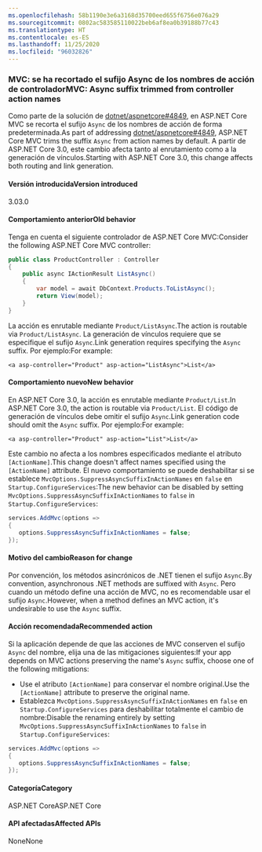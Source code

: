 ```yaml
---
ms.openlocfilehash: 58b1190e3e6a3168d35700eed655f6756e076a29
ms.sourcegitcommit: 0802ac583585110022beb6af8ea0b39188b77c43
ms.translationtype: HT
ms.contentlocale: es-ES
ms.lasthandoff: 11/25/2020
ms.locfileid: "96032826"
---
```

### <a name="mvc-async-suffix-trimmed-from-controller-action-names"></a><span data-ttu-id="4c0de-101">MVC: se ha recortado el sufijo Async de los nombres de acción de controlador</span><span class="sxs-lookup"><span data-stu-id="4c0de-101">MVC: Async suffix trimmed from controller action names</span></span>

<span data-ttu-id="4c0de-102">Como parte de la solución de [dotnet/aspnetcore#4849](https://github.com/dotnet/aspnetcore/issues/4849), en ASP.NET Core MVC se recorta el sufijo `Async` de los nombres de acción de forma predeterminada.</span><span class="sxs-lookup"><span data-stu-id="4c0de-102">As part of addressing [dotnet/aspnetcore#4849](https://github.com/dotnet/aspnetcore/issues/4849), ASP.NET Core MVC trims the suffix `Async` from action names by default.</span></span> <span data-ttu-id="4c0de-103">A partir de ASP.NET Core 3.0, este cambio afecta tanto al enrutamiento como a la generación de vínculos.</span><span class="sxs-lookup"><span data-stu-id="4c0de-103">Starting with ASP.NET Core 3.0, this change affects both routing and link generation.</span></span>

#### <a name="version-introduced"></a><span data-ttu-id="4c0de-104">Versión introducida</span><span class="sxs-lookup"><span data-stu-id="4c0de-104">Version introduced</span></span>

<span data-ttu-id="4c0de-105">3.0</span><span class="sxs-lookup"><span data-stu-id="4c0de-105">3.0</span></span>

#### <a name="old-behavior"></a><span data-ttu-id="4c0de-106">Comportamiento anterior</span><span class="sxs-lookup"><span data-stu-id="4c0de-106">Old behavior</span></span>

<span data-ttu-id="4c0de-107">Tenga en cuenta el siguiente controlador de ASP.NET Core MVC:</span><span class="sxs-lookup"><span data-stu-id="4c0de-107">Consider the following ASP.NET Core MVC controller:</span></span>

```csharp
public class ProductController : Controller
{
    public async IActionResult ListAsync()
    {
        var model = await DbContext.Products.ToListAsync();
        return View(model);
    }
}
```

<span data-ttu-id="4c0de-108">La acción es enrutable mediante `Product/ListAsync`.</span><span class="sxs-lookup"><span data-stu-id="4c0de-108">The action is routable via `Product/ListAsync`.</span></span> <span data-ttu-id="4c0de-109">La generación de vínculos requiere que se especifique el sufijo `Async`.</span><span class="sxs-lookup"><span data-stu-id="4c0de-109">Link generation requires specifying the `Async` suffix.</span></span> <span data-ttu-id="4c0de-110">Por ejemplo:</span><span class="sxs-lookup"><span data-stu-id="4c0de-110">For example:</span></span>

```cshtml
<a asp-controller="Product" asp-action="ListAsync">List</a>
```

#### <a name="new-behavior"></a><span data-ttu-id="4c0de-111">Comportamiento nuevo</span><span class="sxs-lookup"><span data-stu-id="4c0de-111">New behavior</span></span>

<span data-ttu-id="4c0de-112">En ASP.NET Core 3.0, la acción es enrutable mediante `Product/List`.</span><span class="sxs-lookup"><span data-stu-id="4c0de-112">In ASP.NET Core 3.0, the action is routable via `Product/List`.</span></span> <span data-ttu-id="4c0de-113">El código de generación de vínculos debe omitir el sufijo `Async`.</span><span class="sxs-lookup"><span data-stu-id="4c0de-113">Link generation code should omit the `Async` suffix.</span></span> <span data-ttu-id="4c0de-114">Por ejemplo:</span><span class="sxs-lookup"><span data-stu-id="4c0de-114">For example:</span></span>

```cshtml
<a asp-controller="Product" asp-action="List">List</a>
```

<span data-ttu-id="4c0de-115">Este cambio no afecta a los nombres especificados mediante el atributo `[ActionName]`.</span><span class="sxs-lookup"><span data-stu-id="4c0de-115">This change doesn't affect names specified using the `[ActionName]` attribute.</span></span> <span data-ttu-id="4c0de-116">El nuevo comportamiento se puede deshabilitar si se establece `MvcOptions.SuppressAsyncSuffixInActionNames` en `false` en `Startup.ConfigureServices`:</span><span class="sxs-lookup"><span data-stu-id="4c0de-116">The new behavior can be disabled by setting `MvcOptions.SuppressAsyncSuffixInActionNames` to `false` in `Startup.ConfigureServices`:</span></span>

```csharp
services.AddMvc(options =>
{
   options.SuppressAsyncSuffixInActionNames = false;
});
```

#### <a name="reason-for-change"></a><span data-ttu-id="4c0de-117">Motivo del cambio</span><span class="sxs-lookup"><span data-stu-id="4c0de-117">Reason for change</span></span>

<span data-ttu-id="4c0de-118">Por convención, los métodos asincrónicos de .NET tienen el sufijo `Async`.</span><span class="sxs-lookup"><span data-stu-id="4c0de-118">By convention, asynchronous .NET methods are suffixed with `Async`.</span></span> <span data-ttu-id="4c0de-119">Pero cuando un método define una acción de MVC, no es recomendable usar el sufijo `Async`.</span><span class="sxs-lookup"><span data-stu-id="4c0de-119">However, when a method defines an MVC action, it's undesirable to use the `Async` suffix.</span></span>

#### <a name="recommended-action"></a><span data-ttu-id="4c0de-120">Acción recomendada</span><span class="sxs-lookup"><span data-stu-id="4c0de-120">Recommended action</span></span>

<span data-ttu-id="4c0de-121">Si la aplicación depende de que las acciones de MVC conserven el sufijo `Async` del nombre, elija una de las mitigaciones siguientes:</span><span class="sxs-lookup"><span data-stu-id="4c0de-121">If your app depends on MVC actions preserving the name's `Async` suffix, choose one of the following mitigations:</span></span>

- <span data-ttu-id="4c0de-122">Use el atributo `[ActionName]` para conservar el nombre original.</span><span class="sxs-lookup"><span data-stu-id="4c0de-122">Use the `[ActionName]` attribute to preserve the original name.</span></span>
- <span data-ttu-id="4c0de-123">Establezca `MvcOptions.SuppressAsyncSuffixInActionNames` en `false` en `Startup.ConfigureServices` para deshabilitar totalmente el cambio de nombre:</span><span class="sxs-lookup"><span data-stu-id="4c0de-123">Disable the renaming entirely by setting `MvcOptions.SuppressAsyncSuffixInActionNames` to `false` in `Startup.ConfigureServices`:</span></span>

```csharp
services.AddMvc(options =>
{
   options.SuppressAsyncSuffixInActionNames = false;
});
```

#### <a name="category"></a><span data-ttu-id="4c0de-124">Categoría</span><span class="sxs-lookup"><span data-stu-id="4c0de-124">Category</span></span>

<span data-ttu-id="4c0de-125">ASP.NET Core</span><span class="sxs-lookup"><span data-stu-id="4c0de-125">ASP.NET Core</span></span>

#### <a name="affected-apis"></a><span data-ttu-id="4c0de-126">API afectadas</span><span class="sxs-lookup"><span data-stu-id="4c0de-126">Affected APIs</span></span>

<span data-ttu-id="4c0de-127">None</span><span class="sxs-lookup"><span data-stu-id="4c0de-127">None</span></span>

<!-- 

#### Affected APIs

Not detectable via API analysis

-->
